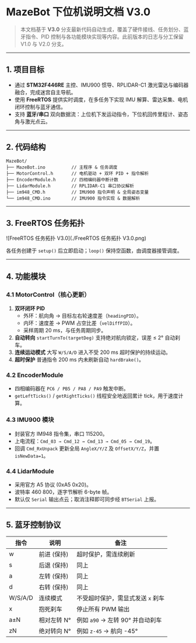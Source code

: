 # MazeBot 下位机说明文档 V3.0

> 本文档基于 **V3.0** 分支最新代码自动生成，覆盖了硬件接线、任务划分、蓝牙指令、PID 控制与各功能模块实现等内容。此前版本的日志与分工保留V1.0 与 V2.0 分支。

---

## 1. 项目目标

- 通过 **STM32F446RE** 主控、IMU900 惯导、RPLIDAR-C1 激光雷达与编码器融合，完成迷宫自主导航。
- 使用 **FreeRTOS** 提供实时调度，在多任务下实现 IMU 解算、雷达采集、电机闭环控制与蓝牙通信。
- 支持 **蓝牙/串口** 双向数据流：上位机下发运动指令，下位机回传里程计、姿态角与激光点云。

---

## 2. 代码结构

```text
MazeBot/
├── MazeBot.ino          // 主程序 & 任务调度
├── MotorControl.h       // 电机驱动 + 双环 PID + 指令解析
├── EncoderModule.h      // 四相编码器中断计数
├── LidarModule.h        // RPLIDAR-C1 串口协议解析
├── im948_CMD.h          // IMU900 指令声明 & 全局姿态变量
└── im948_CMD.ino        // IMU900 指令实现 & 数据解析
```

---

## 3. FreeRTOS 任务拓扑

![FreeRTOS 任务拓扑 V3.0](./FreeRTOS 任务拓扑 V3.0.png)

各任务创建于 `setup()` 后立即启动；`loop()` 保持空函数，由调度器接管调度。

---

## 4. 功能模块

### 4.1 MotorControl（核心更新）

1. **双环闭环 PID**
   - 外环：航向角 → 目标左右轮速度差（`headingPID`）。
   - 内环：速度差 → PWM 占空比差（`velDiffPID`）。
   - 采样周期 20 ms，与任务周期同步。
2. **自动转向**  `startTurnTo(targetDeg)` 支持绝对航向锁定，误差 ≤ 2° 自动刹车。
3. **连续运动模式**  大写 `W/S/A/D` 进入不受 200 ms 超时保护的持续运动。
4. **超时保护**  普通指令 200 ms 内未刷新自动 `hardBrake()`。

### 4.2 EncoderModule

- 四相编码器在 `PC6 / PB5 / PA8 / PA9` 触发中断。
- `getLeftTicks()` / `getRightTicks()` 线程安全地返回累计 tick，用于速度计算。

### 4.3 IMU900 模块

- 封装官方 IM948 指令集，串口 115200。
- 上电流程：`Cmd_03 → Cmd_12 → Cmd_13 → Cmd_05 → Cmd_19`。
- 回调 `Cmd_RxUnpack` 更新全局 `AngleX/Y/Z` 及 `OffsetX/Y/Z`，并置 `isNewData=1`。

### 4.4 LidarModule

- 采用官方 A5 协议 (0xA5 0x20)。
- 波特率 460 800，逐字节解析 6-byte 帧。
- 默认仅 `Serial` 输出点云；取消注释即可同步经 `BTSerial` 上报。

---

## 5. 蓝牙控制协议

| 指令 | 说明           | 备注                                   |
|------|----------------|----------------------------------------|
| w    | 前进 (保持)    | 超时保护，需连续刷新                   |
| s    | 后退 (保持)    | 同上                                   |
| a    | 左转 (保持)    | 同上                                   |
| d    | 右转 (保持)    | 同上                                   |
| W/S/A/D | 连续模式     | 不受超时保护，需显式发送 `x` 刹车      |
| x    | 抱死刹车       | 停止所有 PWM 输出                      |
| a±N  | 相对左转 N°    | 例如 `a90` → 左转 90° 并自动刹车       |
| zN   | 绝对转向 N°    | 例如 `z-45` → 航向 -45°                |
